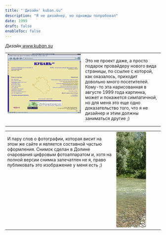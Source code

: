 ```yaml
---
title: "'Дизайн' kuban.su"
description: "Я не дизайнер, но однажды попробовал"
date: 1999
draft: false
enableToc: false
---
```


<span><em>Дизайн<a href='http://www.kuban.su' target='_blank'
 class='blank'> www.kuban.su</a></em></span>
<table width='98%' cellspacing=10 border="0"><tr><td valign='top' style="width: 50%">
<a href='/img/archive/wks/wks-1.jpg'><img src='/img/archive/wks/wks-1.jpg'  ></a>
</td><td valign='top'><p>
Это не проект даже, а просто подарок провайдеру нового вида страницы, по ссылке 
с которой, как оказалось, приходит довольно много посетителей. Кому-то эта
нарисованная в августе 1999 года картинка, может и покажется симпатичной, но для
меня это еще одно доказательство того, что я не дизайнер и этим должны
заниматься другие ;)
</td>
</tr></table>

<table style="border: 0"><tr><td valign='top'>
<p>И пару слов о фотографии, которая висит на этом же сайте и 
является составной частью оформления. Снимок сделан в Долине очарования 
цифровым фотоаппаратом и, хотя на полной версии снимка запечатлен не я,
право публиковать это изображение у меня есть ;)
</td><td valign='top'  style="width: 30%">
<img src='/img/archive/wks/wks-2.jpg' >
</td>
</tr></table>
